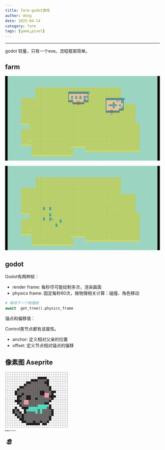 ```yaml
---
title: farm-godot游戏
author: dong
date: 2025-04-14
category: farm
tags: [game,pixel]
---
```


---



godot 轻量，只有一个exe。流程框架简单。

## farm



![房子和人](https://raw.githubusercontent.com/ddongzi/ddongzi.github.io/master/assets/images/image-20250414114334858.png)

![砍树](https://raw.githubusercontent.com/ddongzi/ddongzi.github.io/master/assets/images/image-20250414114410199.png)



## godot

Godot有两种帧：

- render frame: 每秒尽可能绘制多次，渲染画面
- physics frame: 固定每秒60次，做物理相关计算：碰撞、角色移动

```python
# 等待下一个物理帧
await  get_tree().physics_frame
```





锚点和偏移值：

Control类节点都有该属性。

- anchor: 定义相对父亲的位置
- offset: 定义节点相对锚点的偏移






## 像素图 Aseprite

![image-20250414114607947](https://raw.githubusercontent.com/ddongzi/ddongzi.github.io/master/assets/images/image-20250414114607947.png)

![Sprite-0002-export](https://raw.githubusercontent.com/ddongzi/ddongzi.github.io/master/assets/images/Sprite-0002-export.png)
